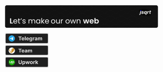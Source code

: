 ![Header](./readme-heading.svg)

<div>
<a href="https://t.me/tsqrt">
  <img src="./tg.svg" width="142.5" />
</a>
</div>
<div>
<a href="https://glivera-team.com/">
  <img src="./gt.svg" width="142.5" />
</a>
</div>
<div>
<a href="https://www.upwork.com/freelancers/~014cb9bcb0d9303d40?s=1110580755057594368">
  <img src="./upwork.svg" width="142.5"/>
</a>
</div>
